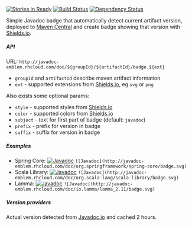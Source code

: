 [![Stories in Ready](https://badge.waffle.io/valery1707/javadoc-badge.png?label=ready&title=Ready)](https://waffle.io/valery1707/javadoc-badge)
[![Build Status](https://travis-ci.org/valery1707/javadoc-badge.svg)](https://travis-ci.org/valery1707/javadoc-badge)
[![Dependency Status](https://www.versioneye.com/user/projects/5680e5fdeb4f47003c000271/badge.svg?style=flat)](https://www.versioneye.com/user/projects/5680e5fdeb4f47003c000271)

Simple Javadoc badge that automatically detect current artifact version, deployed to [Maven Central](https://search.maven.org/) and create badge showing that version with [Shields.io](http://shields.io/).

##### API

URL: `http://javadoc-emblem.rhcloud.com/doc/${groupId}/${artifactId}/badge.${ext}`
* `groupId` and `artifactId` describe maven artifact information
* `ext` - supported extensions from [Shields.io](http://shields.io/#styles), eg `svg` or `png`

Also exists some optional params:
* `style` - supported styles from [Shields.io](http://shields.io/#styles)
* `color` - supported colors from [Shields.io](http://shields.io/#your-badge)
* `subject` - text for first part of badge (default: `javadoc`)
* `prefix` - prefix for version in badge
* `suffix` - suffix for version in badge

##### Examples

* Spring Core: [![Javadoc](http://javadoc-emblem.rhcloud.com/doc/org.springframework/spring-core/badge.svg)](http://www.javadoc.io/doc/org.springframework/spring-core) `![Javadoc](http://javadoc-emblem.rhcloud.com/doc/org.springframework/spring-core/badge.svg)`
* Scala Library: [![Javadoc](http://javadoc-emblem.rhcloud.com/doc/org.scala-lang/scala-library/badge.svg)](http://www.javadoc.io/doc/org.scala-lang/scala-library) `![Javadoc](http://javadoc-emblem.rhcloud.com/doc/org.scala-lang/scala-library/badge.svg)`
* Lamma: [![Javadoc](http://javadoc-emblem.rhcloud.com/doc/io.lamma/lamma_2.11/badge.svg)](http://www.javadoc.io/doc/io.lamma/lamma_2.11) `![Javadoc](http://javadoc-emblem.rhcloud.com/doc/io.lamma/lamma_2.11/badge.svg)`

##### Version providers

Actual version detected from [Javadoc.io](http://www.javadoc.io) and cached 2 hours.
